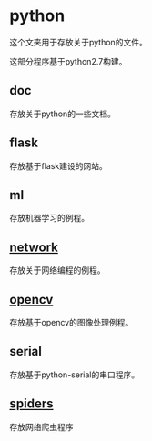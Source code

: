 # python

这个文夹用于存放关于python的文件。

这部分程序基于python2.7构建。

## doc

存放关于python的一些文档。

## flask

存放基于flask建设的网站。

## ml

存放机器学习的例程。

## [network](./network/)

存放关于网络编程的例程。

## [opencv](./opencv/)

存放基于opencv的图像处理例程。

## serial

存放基于python-serial的串口程序。

## [spiders](./spiders/)

存放网络爬虫程序